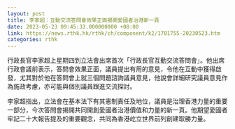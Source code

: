 ```yaml
---
layout: post
title: 李家超：互動交流答問會效果正面揭開愛國者治港新一頁
date: 2023-05-23 09:45:33.000000000 +08:00
link: https://news.rthk.hk/rthk/ch/component/k2/1701755-20230523.htm
categories: rthk
---
```


行政長官李家超上星期四到立法會出席首次「行政長官互動交流答問會」。他出席行政會議前表示，答問會效果正面，議員提出有用的意見，令他在互動中獲得啟發，尤其對於他在答問會上就三個問題諮詢議員意見，他說會詳細研究議員意見作為施政考慮，亦可能與個別議員跟進交流探討。

李家超指出，立法會在基本法下有其憲制責任及地位，議員是治理香港力量的重要一部分，今次答問會揭開共同開創愛國者治港價值和力量的新一頁。他期望愛國者牢記二十大報告提及的重要觀念，共同為香港屹立世界前列創建取勝力量。
